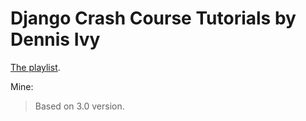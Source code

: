 # Django Crash Course Tutorials by Dennis Ivy

[The playlist](https://www.youtube.com/playlist?list=PL-51WBLyFTg2vW-_6XBoUpE7vpmoR3ztO).

Mine:
> Based on 3.0 version.
